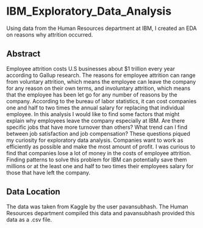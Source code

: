 # IBM_Exploratory_Data_Analysis
Using data from the Human Resources department at IBM, I created an EDA on reasons why attrition occurred.

## Abstract

Employee attrition costs U.S businesses about $1 trillion every year according to Gallup research.  The reasons for employee attrition can range from voluntary attrition, which means the employee can leave the company for any reason on their own terms, and involuntary attrition, which means that the employee has been let go for any number of reasons by the company.  According to the bureau of labor statistics, it can cost companies one and half to two times the annual salary for replacing that individual employee.  In this analysis I would like to find some factors that might explain why employees leave the company especially at IBM.  Are there specific jobs that have more turnover than others?  What trend can I find between job satisfaction and job compensation?  These questions piqued my curiosity for exploratory data analysis.  Companies want to work as efficiently as possible and make the most amount of profit.  I was curious to find that companies lose a lot of money in the costs of employee attrition.  Finding patterns to solve this problem for IBM can potentially save them millions or at the least one and half to two times their employees salary for those that have left the company.

## Data Location

The data was taken from Kaggle by the user pavansubhash.  The Human Resources department compiled this data and pavansubhash provided this data as a .csv file.

